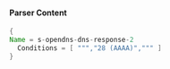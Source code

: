 #### Parser Content
```Java
{
Name = s-opendns-dns-response-2
  Conditions = [ ""","28 (AAAA)",""" ]
}
```